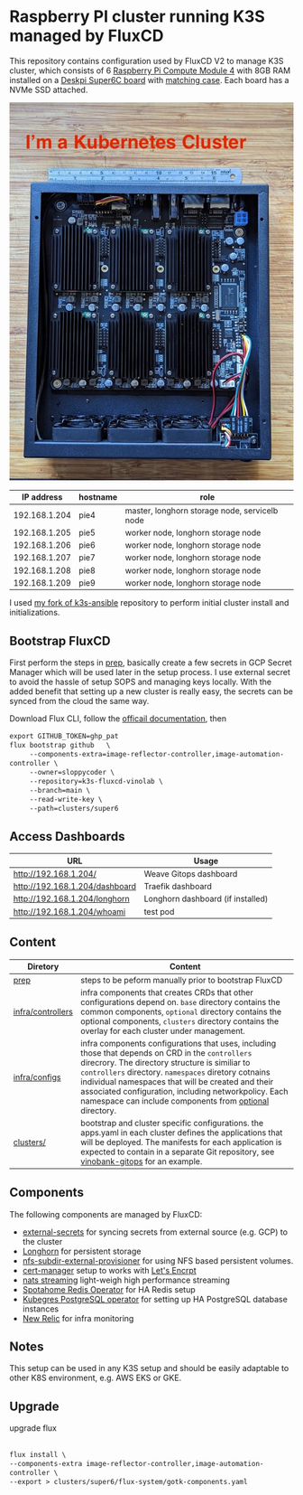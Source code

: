 # Raspberry PI cluster running K3S managed by FluxCD

This repository contains configuration used by FluxCD V2 to manage K3S cluster, which  consists of 6 [Raspberry Pi Compute Module 4](https://www.raspberrypi.com/products/compute-module-4/?variant=raspberry-pi-cm4001000) with 8GB RAM installed on a [Deskpi Super6C board](https://deskpi.com/collections/deskpi-super6c/products/deskpi-super6c-raspberry-pi-cm4-cluster-mini-itx-board-6-rpi-cm4-supported) with [matching case](https://deskpi.com/collections/deskpi-super6c/products/deskpi-itx-case-kit-for-deskpi-super6c-raspberry-pi-cm4-cluster-mini-itx-board). Each board has a NVMe SSD attached.

![Super6c Photo](images/super6c.jpg)

| IP address | hostname | role |
|---|---|---|
| 192.168.1.204 | pie4 | master, longhorn storage node, servicelb node |
| 192.168.1.205 | pie5 | worker node, longhorn storage node |
| 192.168.1.206 | pie6 | worker node, longhorn storage node |
| 192.168.1.207 | pie7 | worker node, longhorn storage node |
| 192.168.1.208 | pie8 | worker node, longhorn storage node |
| 192.168.1.209 | pie9 | worker node, longhorn storage node |

I used [my fork of k3s-ansible](https://github.com/sloppycoder/k3s-ansible) repository to perform initial cluster install and initializations.

## Bootstrap FluxCD

First perform the steps in [prep](prep), basically create a few secrets in GCP Secret Manager which will be used later in the setup process. I use external secret to avoid the hassle of setup SOPS and managing keys locally. With the added benefit that setting up a new cluster is really easy, the secrets can be synced from the cloud the same way.

Download Flux CLI, follow the [officail documentation](https://fluxcd.io/flux/cmd/), then

```shell
export GITHUB_TOKEN=ghp_pat
flux bootstrap github   \
     --components-extra=image-reflector-controller,image-automation-controller \
     --owner=sloppycoder \
     --repository=k3s-fluxcd-vinolab \
     --branch=main \
     --read-write-key \
     --path=clusters/super6
```

## Access Dashboards

| URL  | Usage   |
|------|---------|
| <http://192.168.1.204/>  | Weave Gitops dashboard   |
| <http://192.168.1.204/dashboard>  | Traefik dashboard   |
| <http://192.168.1.204/longhorn>  | Longhorn dashboard (if installed)  |
| <http://192.168.1.204/whoami>  | test pod |

## Content

| Diretory  | Content  |
|-------|---------|
| [prep](prep) | steps to be peform manually prior to bootstrap FluxCD |
| [infra/controllers](infra/controllers) | infra components that creates CRDs that other configurations depend on. ```base``` directory contains the common components, ```optional``` directory contains the optional components, ```clusters``` directory contains the overlay for each cluster under management. |
| [infra/configs](infra/configs) | infra components configurations that uses, including those that depends on CRD in the ```controllers``` direcrory. The directory structure is similiar to ```controllers``` directory. ```namespaces``` diretory cotnains individual namespaces that will be created and their associated configuration, including networkpolicy. Each namespace can include components from [optional](infra/optional) directory.  |
| [clusters/](clusters/)| bootstrap and cluster specific configurations. the apps.yaml in each cluster defines the applications that will be deployed. The manifests for each application is expected to contain in a separate Git repository, see [vinobank-gitops](https://github.com/vino9org/vinobank-gitops) for an example. |  |

## Components

The following components are managed by FluxCD:

* [external-secrets](https://external-secrets.io/v0.8.3/) for syncing secrets from external source (e.g. GCP) to the cluster
* [Longhorn](https://longhorn.io) for persistent storage
* [nfs-subdir-external-provisioner](https://github.com/kubernetes-sigs/nfs-subdir-external-provisioner) for using NFS based persistent volumes.
* [cert-manager](https://cert-manager.io/) setup to works with [Let's Encrpt](https://letsencrypt.org/)
* [nats streaming](https://nats.io/) light-weigh high performance streaming
* [Spotahome Redis Operator](https://github.com/spotahome/redis-operator) for HA Redis setup
* [Kubegres PostgreSQL operator](https://www.kubegres.io/) for setting up HA PostgreSQL database instances
* [New Relic](https://newrelic.com) for infra monitoring

## Notes

This setup can be used in any K3S setup and should be easily adaptable to other K8S environment, e.g. AWS EKS or GKE.

## Upgrade
upgrade flux

```shell

flux install \
--components-extra image-reflector-controller,image-automation-controller \
--export > clusters/super6/flux-system/gotk-components.yaml

```
